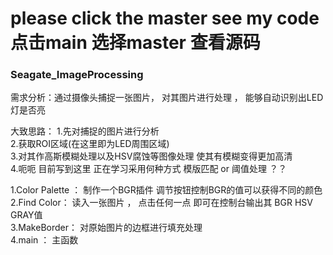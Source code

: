 # please click the master see my code 点击main 选择master 查看源码

### Seagate_ImageProcessing

需求分析：通过摄像头捕捉一张图片， 对其图片进行处理 ， 能够自动识别出LED灯是否亮

大致思路： 
1.先对捕捉的图片进行分析    
2.获取ROI区域(在这里即为LED周围区域)    
3.对其作高斯模糊处理以及HSV腐蚀等图像处理 使其有模糊变得更加高清    
4.呃呃 目前写到这里 正在学习采用何种方式 模版匹配 or 阈值处理 ？？     

1.Color Palette ： 制作一个BGR插件 调节按钮控制BGR的值可以获得不同的颜色   
2.Find Color： 读入一张图片 ， 点击任何一点 即可在控制台输出其 BGR HSV GRAY值   
3.MakeBorder： 对原始图片的边框进行填充处理   
4.main ： 主函数   
